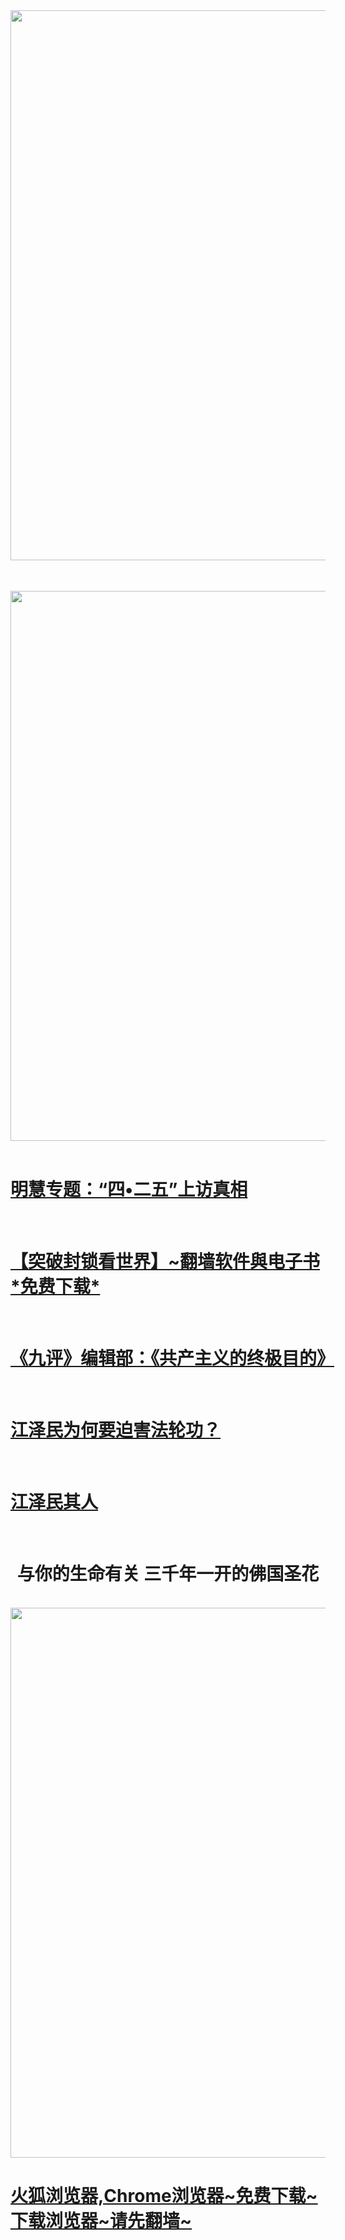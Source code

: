 
<table>

<div align="center">
<IMG SRC="https://github.com/dfchunsring/drdr/blob/master/imgang/mhPic_9.jpg?raw=true" width=880></a><br></div>
</table>  
</br>

<div align="center">
<IMG SRC="https://github.com/dfchunsring/drdr/blob/master/img-2/dfzh_0319.png?raw=true" width=880></a><br></div>
</br>
<p></p>

<td><h1> <a href='https://git.io/Cich'>明慧专题：“四•二五”上访真相</a></h1></td></br>
<td><h1><a href='https://github.com/dfchunsring/wer/blob/master/epgh.md'>【突破封锁看世界】~翻墙软件與电子书*免费下载*</a></h1> </td></br>

<p></p>
<td><h1> <a href='https://github.com/dfchunsring/yue/blob/master/uty.md'>《九评》编辑部：《共产主义的终极目的》</a></h1></td></br>
<p></p>
<td><h1><a href='https://github.com/dfchunsring/drdr/blob/master/README.md'>江泽民为何要迫害法轮功？</a></h1></td></br>
<p></p>
<td><h1><a href='https://github.com/dfchunsring/wer/blob/master/jzmqr.md'>江泽民其人</a></h1></td></br>
<p></p>
<div align="center"><h1>与你的生命有关 三千年一开的佛国圣花</h1> </div></br>
<div align="center">
<IMG SRC="https://github.com/dfchunsring/drdr/blob/master/imgang/ytdbcf0312436.jpg?raw=true" width=880></a><br></div>
<p></p>

<tr>
<td><h1><a href='https://github.com/dfchunsring/wer/blob/master/phpn.md'>火狐浏览器,Chrome浏览器~免费下载~下载浏览器~请先翻墙~</a><h1></td></br></td>
</tr>

